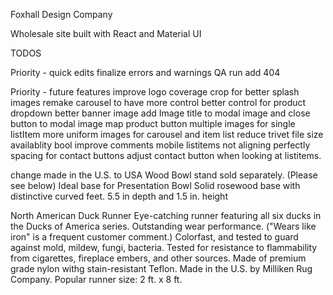 Foxhall Design Company

Wholesale site built with React and Material UI

TODOS

Priority - quick edits
finalize errors and warnings
QA run
add 404

Priority - future features
improve logo coverage
crop for better splash images
remake carousel to have more control
better control for product dropdown
better banner image
add Image title to modal image
and close button to modal image
map product button
multiple images for single listItem
more uniform images for carousel and item list
reduce trivet file size
availablity bool
improve comments
mobile listitems not aligning perfectly
spacing for contact buttons
adjust contact button when looking at listitems.

change made in the U.S. to USA
Wood Bowl stand sold separately. (Please see below)
    Ideal base for Presentation Bowl
    Solid rosewood base with distinctive curved feet.
    5.5 in depth and 1.5 in. height

North American Duck Runner
    Eye-catching runner featuring all six ducks in the Ducks of America series.
    Outstanding wear performance. ("Wears like iron" is a frequent customer comment.)
    Colorfast, and tested to guard against mold, mildew, fungi, bacteria.
    Tested for resistance to flammability from cigarettes, fireplace embers, and other sources.
    Made of premium grade nylon withg stain-resistant Teflon.
    Made in the U.S. by Milliken Rug Company.
    Popular runner size: 2 ft. x 8 ft.
